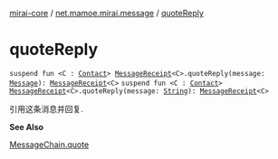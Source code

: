 [mirai-core](../index.md) / [net.mamoe.mirai.message](index.md) / [quoteReply](./quote-reply.md)

# quoteReply

`suspend fun <C : `[`Contact`](../net.mamoe.mirai.contact/-contact/index.md)`> `[`MessageReceipt`](-message-receipt/index.md)`<C>.quoteReply(message: `[`Message`](../net.mamoe.mirai.message.data/-message/index.md)`): `[`MessageReceipt`](-message-receipt/index.md)`<C>`
`suspend fun <C : `[`Contact`](../net.mamoe.mirai.contact/-contact/index.md)`> `[`MessageReceipt`](-message-receipt/index.md)`<C>.quoteReply(message: `[`String`](https://kotlinlang.org/api/latest/jvm/stdlib/kotlin/-string/index.html)`): `[`MessageReceipt`](-message-receipt/index.md)`<C>`

引用这条消息并回复.

**See Also**

[MessageChain.quote](../net.mamoe.mirai.message.data/quote.md)

